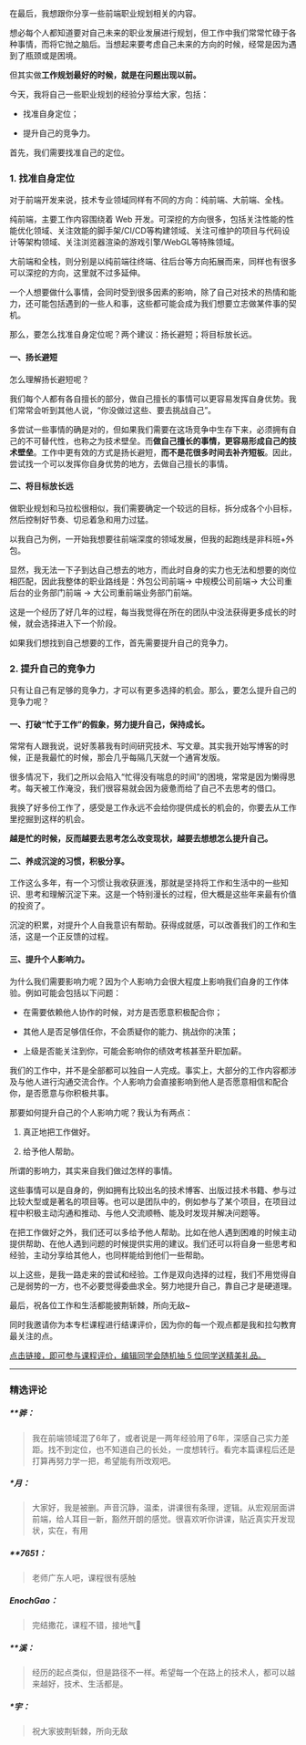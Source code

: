 <p data-nodeid="13956">在最后，我想跟你分享一些前端职业规划相关的内容。</p>
<p data-nodeid="13957">想必每个人都知道要对自己未来的职业发展进行规划，但工作中我们常常忙碌于各种事情，而将它抛之脑后。当想起来要考虑自己未来的方向的时候，经常是因为遇到了瓶颈或是困境。</p>
<p data-nodeid="13958">但其实做<strong data-nodeid="14028">工作规划最好的时候，就是在问题出现以前。</strong></p>
<p data-nodeid="13959">今天，我将自己一些职业规划的经验分享给大家，包括：</p>
<ul data-nodeid="13960">
<li data-nodeid="13961">
<p data-nodeid="13962">找准自身定位；</p>
</li>
<li data-nodeid="13963">
<p data-nodeid="13964">提升自己的竞争力。</p>
</li>
</ul>
<p data-nodeid="13965">首先，我们需要找准自己的定位。</p>
<h3 data-nodeid="14631" class="">1. 找准自身定位</h3>

<p data-nodeid="13969">对于前端开发来说，技术专业领域同样有不同的方向：纯前端、大前端、全栈。</p>
<p data-nodeid="13970">纯前端，主要工作内容围绕着 Web 开发。可深挖的方向很多，包括关注性能的性能优化领域、关注效能的脚手架/CI/CD等构建领域、关注可维护的项目与代码设计等架构领域、关注浏览器渲染的游戏引擎/WebGL等特殊领域。</p>
<p data-nodeid="13971">大前端和全栈，则分别是以纯前端往终端、往后台等方向拓展而来，同样也有很多可以深挖的方向，这里就不过多延伸。</p>
<p data-nodeid="13972">一个人想要做什么事情，会同时受到很多因素的影响，除了自己对技术的热情和能力，还可能包括遇到的一些人和事，这些都可能会成为我们想要立志做某件事的契机。</p>
<p data-nodeid="13973">那么，要怎么找准自身定位呢？两个建议：扬长避短；将目标放长远。</p>
<h4 data-nodeid="13974">一、扬长避短</h4>
<p data-nodeid="13975">怎么理解扬长避短呢？</p>
<p data-nodeid="13976">我们每个人都有各自擅长的部分，做自己擅长的事情可以更容易发挥自身优势。我们常常会听到其他人说，“你没做过这些、要去挑战自己”。</p>
<p data-nodeid="13977">多尝试一些事情的确是对的，但如果我们需要在这场竞争中生存下来，必须拥有自己的不可替代性，也称之为技术壁垒。而<strong data-nodeid="14051">做自己擅长的事情，更容易形成自己的技术壁垒</strong>。工作中更有效的方式是扬长避短，<strong data-nodeid="14052">而不是花很多时间去补齐短板</strong>。因此，尝试找一个可以发挥你自身优势的地方，去做自己擅长的事情。</p>
<h4 data-nodeid="13978">二、将目标放长远</h4>
<p data-nodeid="13979">做职业规划和马拉松很相似，我们需要确定一个较远的目标，拆分成各个小目标，然后控制好节奏、切忌着急和用力过猛。</p>
<p data-nodeid="13980">以我自己为例，一开始我想要往前端深度的领域发展，但我的起跑线是非科班+外包。</p>
<p data-nodeid="13981">显然，我无法一下子到达自己想去的地方，而此时自身的实力也无法和想要的岗位相匹配，因此我整体的职业路线是：外包公司前端→ 中规模公司前端→ 大公司重后台的业务部门前端 → 大公司重前端业务部门前端。</p>
<p data-nodeid="13982">这是一个经历了好几年的过程，每当我觉得在所在的团队中没法获得更多成长的时候，就会选择进入下一个阶段。</p>
<p data-nodeid="13983">如果我们想找到自己想要的工作，首先需要提升自己的竞争力。</p>
<h3 data-nodeid="13984">2. 提升自己的竞争力</h3>
<p data-nodeid="13985">只有让自己有足够的竞争力，才可以有更多选择的机会。那么，要怎么提升自己的竞争力呢？</p>
<h4 data-nodeid="14895">一、打破“忙于工作”的假象，努力提升自己，保持成长。</h4>


<p data-nodeid="13988">常常有人跟我说，说好羡慕我有时间研究技术、写文章。其实我开始写博客的时候，正是我最忙的时候，那会几乎每隔几天就一个通宵发版。</p>
<p data-nodeid="13989">很多情况下，我们之所以会陷入“忙得没有喘息的时间”的困境，常常是因为懒得思考。每天被工作淹没，我们很容易就会因为疲惫而给了自己不去思考的借口。</p>
<p data-nodeid="13990">我换了好多份工作了，感受是工作永远不会给你提供成长的机会的，你要去从工作里挖掘到这样的机会。</p>
<p data-nodeid="13991"><strong data-nodeid="14068">越是忙的时候，反而越要去思考怎么改变现状，越要去想想怎么提升自己。</strong></p>
<h4 data-nodeid="15157" class="">二、养成沉淀的习惯，积极分享。</h4>


<p data-nodeid="13994" class="">工作这么多年，有一个习惯让我收获匪浅，那就是坚持将工作和生活中的一些知识、思考和理解沉淀下来。这是一个特别漫长的过程，但大概是这些年来最有价值的投资了。</p>
<p data-nodeid="13995">沉淀的积累，对提升个人自我意识有帮助。获得成就感，可以改善我们的工作和生活，这是一个正反馈的过程。</p>
<h4 data-nodeid="15417">三、提升个人影响力。</h4>


<p data-nodeid="13998">为什么我们需要影响力呢？因为个人影响力会很大程度上影响我们自身的工作体验。例如可能会包括以下问题：</p>
<ul data-nodeid="13999">
<li data-nodeid="14000">
<p data-nodeid="14001">在需要依赖他人协作的时候，对方是否愿意积极配合你；</p>
</li>
<li data-nodeid="14002">
<p data-nodeid="14003">其他人是否足够信任你，不会质疑你的能力、挑战你的决策；</p>
</li>
<li data-nodeid="14004">
<p data-nodeid="14005">上级是否能关注到你，可能会影响你的绩效考核甚至升职加薪。</p>
</li>
</ul>
<p data-nodeid="14006">我们的工作中，并不是全部都可以独自一人完成。事实上，大部分的工作内容都涉及与他人进行沟通交流合作。个人影响力会直接影响到他人是否愿意相信和配合你，是否愿意与你积极共事。</p>
<p data-nodeid="14007">那要如何提升自己的个人影响力呢？我认为有两点：</p>
<ol data-nodeid="14008">
<li data-nodeid="14009">
<p data-nodeid="14010">真正地把工作做好。</p>
</li>
<li data-nodeid="14011">
<p data-nodeid="14012">给予他人帮助。</p>
</li>
</ol>
<p data-nodeid="14013">所谓的影响力，其实来自我们做过怎样的事情。</p>
<p data-nodeid="14014">这些事情可以是自身的，例如拥有比较出名的技术博客、出版过技术书籍、参与过比较大型或是著名的项目等。也可以是团队中的，例如参与了某个项目，在项目过程中积极主动沟通和推动、与他人交流顺畅、能及时发现并解决问题等。</p>
<p data-nodeid="14015">在把工作做好之外，我们还可以多给予他人帮助。比如在他人遇到困难的时候主动提供帮助、在他人遇到问题的时候提供实用的建议。我们还可以将自身一些思考和经验，主动分享给其他人，也同样能给到他们一些帮助。</p>
<p data-nodeid="14016">以上这些，是我一路走来的尝试和经验。工作是双向选择的过程，我们不用觉得自己是弱势的一方，也不必要觉得委曲求全。努力地提升自己，靠自己才是硬道理。</p>
<p data-nodeid="14017">最后，祝各位工作和生活都能披荆斩棘，所向无敌~</p>
<p data-nodeid="14018">同时我邀请你为本专栏课程进行结课评价，因为你的每一个观点都是我和拉勾教育最关注的点。</p>
<p data-nodeid="14019"><a href="https://wj.qq.com/s2/8558271/fcfe/" data-nodeid="14090">点击链接，即可参与课程评价，编辑同学会随机抽 5 位同学送精美礼品。</a></p>

---

### 精选评论

##### **骅：
> 我在前端领域混了6年了，或者说是一两年经验用了6年，深感自己实力差距。找不到定位，也不知道自己的长处，一度想转行。看完本篇课程后还是打算再努力学一把，希望能有所改观吧。

##### *月：
> 大家好，我是被删。声音沉静，温柔，讲课很有条理，逻辑。从宏观层面讲前端，给人耳目一新，豁然开朗的感觉。很喜欢听你讲课，贴近真实开发现状，实在，有用

##### **7651：
> 老师广东人吧，课程很有感触

##### EnochGao：
> 完结撒花，课程不错，接地气🙌

##### **溪：
> 经历的起点类似，但是路径不一样。希望每一个在路上的技术人，都可以越来越好，技术、生活都是。

##### *宇：
> 祝大家披荆斩棘，所向无敌

